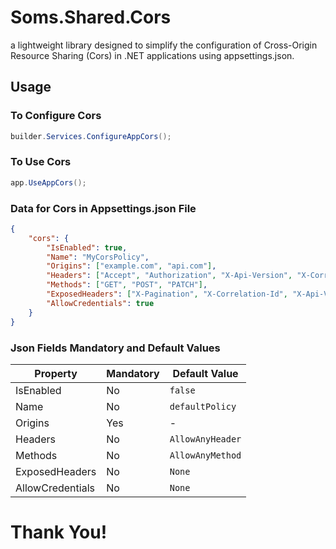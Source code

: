 # Soms.Shared.Cors

a lightweight library designed to simplify the configuration of Cross-Origin Resource Sharing (Cors) in .NET applications using appsettings.json.

## Usage

### To Configure Cors
```csharp
builder.Services.ConfigureAppCors();
```

### To Use Cors
```csharp
app.UseAppCors();
```

### Data for Cors in Appsettings.json File

```json
{
    "cors": {
        "IsEnabled": true,
        "Name": "MyCorsPolicy",
        "Origins": ["example.com", "api.com"],
        "Headers": ["Accept", "Authorization", "X-Api-Version", "X-Correlation-Id"],
        "Methods": ["GET", "POST", "PATCH"],
        "ExposedHeaders": ["X-Pagination", "X-Correlation-Id", "X-Api-Version"],
        "AllowCredentials": true
    }
}
```

### Json Fields Mandatory and Default Values

| Property         | Mandatory  | Default Value     |
|------------------|------------|-------------------|
| IsEnabled        | No         | `false`           |
| Name             | No         | `defaultPolicy`   |
| Origins          | Yes        |  -                |
| Headers          | No         | `AllowAnyHeader`  |
| Methods          | No         | `AllowAnyMethod`  |
| ExposedHeaders   | No         | `None`            |
| AllowCredentials | No         | `None`            |

# Thank You!